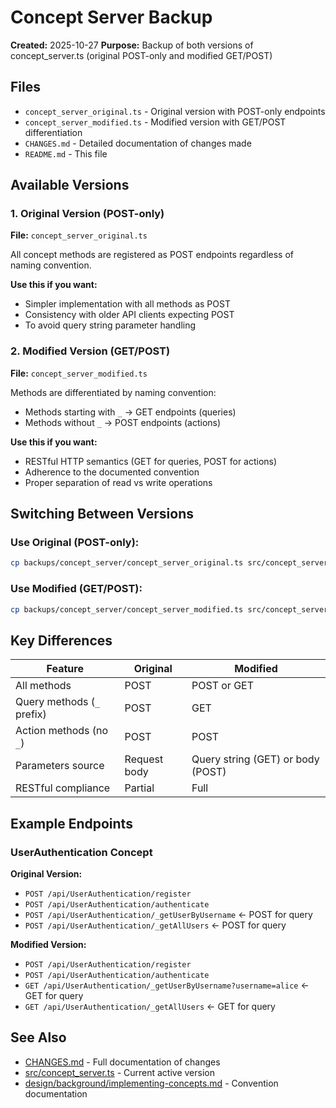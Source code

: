 # Concept Server Backup

**Created:** 2025-10-27
**Purpose:** Backup of both versions of concept_server.ts (original POST-only and modified GET/POST)

## Files

- `concept_server_original.ts` - Original version with POST-only endpoints
- `concept_server_modified.ts` - Modified version with GET/POST differentiation
- `CHANGES.md` - Detailed documentation of changes made
- `README.md` - This file

## Available Versions

### 1. Original Version (POST-only)
**File:** `concept_server_original.ts`

All concept methods are registered as POST endpoints regardless of naming convention.

**Use this if you want:**
- Simpler implementation with all methods as POST
- Consistency with older API clients expecting POST
- To avoid query string parameter handling

### 2. Modified Version (GET/POST)
**File:** `concept_server_modified.ts`

Methods are differentiated by naming convention:
- Methods starting with `_` → GET endpoints (queries)
- Methods without `_` → POST endpoints (actions)

**Use this if you want:**
- RESTful HTTP semantics (GET for queries, POST for actions)
- Adherence to the documented convention
- Proper separation of read vs write operations

## Switching Between Versions

### Use Original (POST-only):
```bash
cp backups/concept_server/concept_server_original.ts src/concept_server.ts
```

### Use Modified (GET/POST):
```bash
cp backups/concept_server/concept_server_modified.ts src/concept_server.ts
```

## Key Differences

| Feature | Original | Modified |
|---------|----------|----------|
| All methods | POST | POST or GET |
| Query methods (`_` prefix) | POST | GET |
| Action methods (no `_`) | POST | POST |
| Parameters source | Request body | Query string (GET) or body (POST) |
| RESTful compliance | Partial | Full |

## Example Endpoints

### UserAuthentication Concept

**Original Version:**
- `POST /api/UserAuthentication/register`
- `POST /api/UserAuthentication/authenticate`
- `POST /api/UserAuthentication/_getUserByUsername` ← POST for query
- `POST /api/UserAuthentication/_getAllUsers` ← POST for query

**Modified Version:**
- `POST /api/UserAuthentication/register`
- `POST /api/UserAuthentication/authenticate`
- `GET /api/UserAuthentication/_getUserByUsername?username=alice` ← GET for query
- `GET /api/UserAuthentication/_getAllUsers` ← GET for query

## See Also

- [CHANGES.md](./CHANGES.md) - Full documentation of changes
- [src/concept_server.ts](../../src/concept_server.ts) - Current active version
- [design/background/implementing-concepts.md](../../design/background/implementing-concepts.md) - Convention documentation
